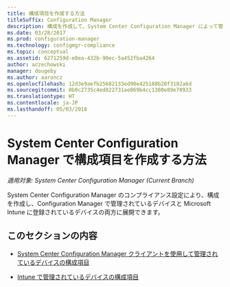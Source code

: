 ```yaml
---
title: 構成項目を作成する方法
titleSuffix: Configuration Manager
description: 構成を作成して、System Center Configuration Manager によって管理され、Microsoft Intune に登録されているデバイスに展開します。
ms.date: 03/28/2017
ms.prod: configuration-manager
ms.technology: configmgr-compliance
ms.topic: conceptual
ms.assetid: 6271259d-e0ea-432b-90ec-5a452fba4264
author: aczechowski
manager: dougeby
ms.author: aaroncz
ms.openlocfilehash: 12d3e9aefb25682133ed90e425188b20f3182a6d
ms.sourcegitcommit: 0b0c2735c4ed822731ae069b4cc1380e89e78933
ms.translationtype: HT
ms.contentlocale: ja-JP
ms.lasthandoff: 05/03/2018
---
```

# <a name="how-to-create-configuration-items-in-system-center-configuration-manager"></a>System Center Configuration Manager で構成項目を作成する方法

*適用対象: System Center Configuration Manager (Current Branch)*

System Center Configuration Manager のコンプライアンス設定により、構成を作成し、Configuration Manager で管理されているデバイスと Microsoft Intune に登録されているデバイスの両方に展開できます。  

## <a name="in-this-section"></a>このセクションの内容  

-   [System Center Configuration Manager クライアントを使用して管理されているデバイスの構成項目](../../compliance/deploy-use/configuration-items-for-devices-managed-with-the-client.md)  

-   [Intune で管理されているデバイスの構成項目](../../compliance/deploy-use/configuration-items-for-devices-managed-without-the-client.md)  
